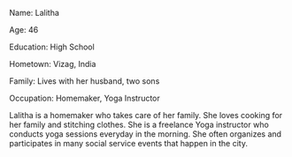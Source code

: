 Name: Lalitha

Age: 46

Education: High School

Hometown: Vizag, India

Family: Lives with her husband, two sons

Occupation: Homemaker, Yoga Instructor

Lalitha is a homemaker who takes care of her family. She loves cooking for her family and stitching clothes. She is a freelance Yoga instructor who conducts yoga sessions everyday in the morning. She often organizes and participates in many social service events that happen in the city.